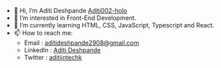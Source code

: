 - 👋 Hi, I’m Aditi Deshpande [Aditi002-holo](https://github.com/Aditi002-holo?tab=repositories)
- 👣 I’m interested in Front-End Development.
- 🌱 I’m currently learning HTML, CSS, JavaScript, Typescript and React.
- 📫 How to reach me:
    * Email    : aditideshpande2908@gmail.com  
    * LinkedIn : [Aditi Deshpande](https://www.linkedin.com/in/aditi-deshpande-b6966122a/)
    * Twitter  : [aditiintechk](https://twitter.com/aditiintechk)




<!---
Aditi002-holo/Aditi002-holo is a ✨ special ✨ repository because its `README.md` (this file) appears on your GitHub profile.
You can click the Preview link to take a look at your changes.
--->
